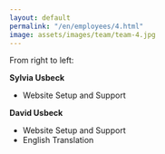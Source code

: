 ```yaml
---
layout: default
permalink: "/en/employees/4.html"
image: assets/images/team/team-4.jpg
---
```


From right to left:

**Sylvia Usbeck**
- Website Setup and Support

**David Usbeck**
- Website Setup and Support
- English Translation